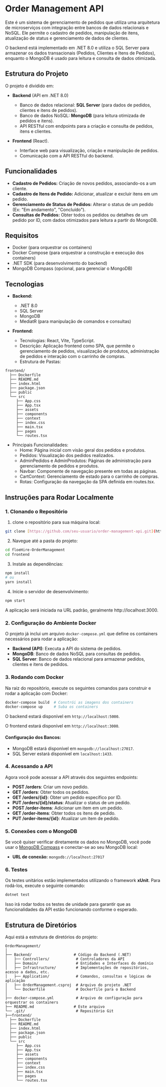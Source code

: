 # Order Management API

Este é um sistema de gerenciamento de pedidos que utiliza uma arquitetura de microserviços com integração entre bancos de dados relacionais e NoSQL. Ele permite o cadastro de pedidos, manipulação de itens, atualização de status e gerenciamento de dados de clientes.

O backend está implementado em .NET 8.0 e utiliza o SQL Server para armazenar os dados transacionais (Pedidos, Clientes e Itens de Pedidos), enquanto o MongoDB é usado para leitura e consulta de dados otimizada.

## Estrutura do Projeto

O projeto é dividido em:

- **Backend** (API em .NET 8.0)
  - Banco de dados relacional: **SQL Server** (para dados de pedidos, clientes e itens de pedidos).
  - Banco de dados NoSQL: **MongoDB** (para leitura otimizada de pedidos e itens).
  - API RESTful com endpoints para a criação e consulta de pedidos, itens e clientes.
  
- **Frontend** (React).
  - Interface web para visualização, criação e manipulação de pedidos.
  - Comunicação com a API RESTful do backend.

## Funcionalidades

- **Cadastro de Pedidos:** Criação de novos pedidos, associando-os a um cliente.
- **Cadastro de Itens de Pedido:** Adicionar, atualizar e excluir itens em um pedido.
- **Gerenciamento de Status de Pedidos:** Alterar o status de um pedido (Ex: "Em andamento", "Concluído").
- **Consultas de Pedidos:** Obter todos os pedidos ou detalhes de um pedido por ID, com dados otimizados para leitura a partir do MongoDB.

## Requisitos

- Docker (para orquestrar os containers)
- Docker Compose (para orquestrar a construção e execução dos containers)
- .NET SDK (para desenvolvimento do backend)
- MongoDB Compass (opcional, para gerenciar o MongoDB)

## Tecnologias

- **Backend:**
  - .NET 8.0
  - SQL Server
  - MongoDB
  - MediatR (para manipulação de comandos e consultas)
  
- **Frontend:**
  - Tecnologias: React, Vite, TypeScript.
  - Descrição: Aplicação frontend como SPA, que permite o gerenciamento de pedidos, visualização de produtos, administração de pedidos e interação com o carrinho de compras.
  - Estrutura de Pastas:
```
frontend/
  ├── Dockerfile
  ├── README.md
  ├── index.html
  ├── package.json
  ├── public
  └── src
     ├── App.css
     ├── App.tsx
     ├── assets
     ├── components
     ├── context
     ├── index.css
     ├── main.tsx
     ├── pages
     └── routes.tsx
```
- Principais Funcionalidades:
  -  Home: Página inicial com visão geral dos pedidos e produtos.
  -  Pedidos: Visualização dos pedidos realizados.
  -  AdminPedidos e AdminProdutos: Páginas de administração para gerenciamento de pedidos e produtos.
  -  Navbar: Componente de navegação presente em todas as páginas.
  -  CartContext: Gerenciamento de estado para o carrinho de compras.
  -  Rotas: Configuração da navegação da SPA definida em routes.tsx.


## Instruções para Rodar Localmente

### 1. Clonando o Repositório

1. clone o repositório para sua máquina local:

```bash
git clone [https://github.com/seu-usuario/order-management-api.git](https://github.com/ViniWixak/floeHire-OrderManagement.git)
```

2. Navegue até a pasta do projeto:
```bash
cd floeHire-OrderManagement
cd frontend
```

3. Instale as dependências:
```bash
npm install
# ou
yarn install
```

4. Inicie o servidor de desenvolvimento:
```bash
npm start
```
A aplicação será iniciada na URL padrão, geralmente http://localhost:3000.


### 2. Configuração do Ambiente Docker

O projeto já inclui um arquivo `docker-compose.yml` que define os containers necessários para rodar a aplicação:

- **Backend (API)**: Executa a API do sistema de pedidos.
- **MongoDB**: Banco de dados NoSQL para consultas de pedidos.
- **SQL Server**: Banco de dados relacional para armazenar pedidos, clientes e itens de pedidos.

### 3. Rodando com Docker

Na raiz do repositório, execute os seguintes comandos para construir e rodar a aplicação com Docker:

```bash
docker-compose build  # Constrói as imagens dos containers
docker-compose up     # Suba os containers
```

O backend estará disponível em `http://localhost:5000`.

O frontend estará disponível em `http://localhost:3000`.

#### Configuração dos Bancos:

- MongoDB estará disponível em `mongodb://localhost:27017`.
- SQL Server estará disponível em `localhost:1433`.

### 4. Acessando a API

Agora você pode acessar a API através dos seguintes endpoints:

- **POST /orders**: Criar um novo pedido.
- **GET /orders**: Obter todos os pedidos.
- **GET /orders/{id}**: Obter um pedido específico por ID.
- **PUT /orders/{id}/status**: Atualizar o status de um pedido.
- **POST /order-items**: Adicionar um item em um pedido.
- **GET /order-items**: Obter todos os itens de pedido.
- **PUT /order-items/{id}**: Atualizar um item de pedido.

### 5. Conexões com o MongoDB

Se você quiser verificar diretamente os dados no MongoDB, você pode usar o [MongoDB Compass](https://www.mongodb.com/products/compass) e conectar-se ao seu MongoDB local:

- **URL de conexão:** `mongodb://localhost:27017`

### 6. Testes

Os testes unitários estão implementados utilizando o framework **xUnit**. Para rodá-los, execute o seguinte comando:

```bash
dotnet test
```

Isso irá rodar todos os testes de unidade para garantir que as funcionalidades da API estão funcionando conforme o esperado.

## Estrutura de Diretórios

Aqui está a estrutura de diretórios do projeto:

```
OrderManagement/
│
├── Backend/                   # Código do Backend (.NET)
│   ├── Controllers/            # Controladores da API
│   ├── Domain/                 # Entidades e Interfaces do domínio
│   ├── Infrastructure/         # Implementações de repositórios, acesso a dados, etc.
│   ├── Application/            # Comandos, consultas e lógicas de aplicação
│   ├── OrderManagement.csproj  # Arquivo do projeto .NET
│   └── Dockerfile              # Dockerfile para o Backend
│
├── docker-compose.yml          # Arquivo de configuração para orquestrar os containers
├── README.md                  # Este arquivo
└── .git/                       # Repositório Git
├──frontend/
  ├── Dockerfile
  ├── README.md
  ├── index.html
  ├── package.json
  ├── public
  └── src
     ├── App.css
     ├── App.tsx
     ├── assets
     ├── components
     ├── context
     ├── index.css
     ├── main.tsx
     ├── pages
     └── routes.tsx
```

